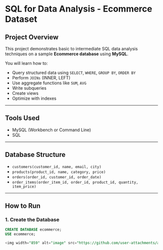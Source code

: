 # SQL for Data Analysis - Ecommerce Dataset

## Project Overview
This project demonstrates basic to intermediate SQL data analysis techniques on a sample **Ecommerce database** using **MySQL**.

You will learn how to:
- Query structured data using `SELECT`, `WHERE`, `GROUP BY`, `ORDER BY`
- Perform `JOINs` (INNER, LEFT)
- Use aggregate functions like `SUM`, `AVG`
- Write subqueries
- Create views
- Optimize with indexes

---

## Tools Used
- MySQL (Workbench or Command Line)
- SQL

---

## Database Structure

- `customers(customer_id, name, email, city)`
- `products(product_id, name, category, price)`
- `orders(order_id, customer_id, order_date)`
- `order_items(order_item_id, order_id, product_id, quantity, item_price)`

---

## How to Run

### 1. Create the Database
```sql
CREATE DATABASE ecommerce;
USE ecommerce;

<img width="859" alt="image" src="https://github.com/user-attachments/assets/857ba9b5-4b11-49ab-b7a0-ee5899048ffd" />

